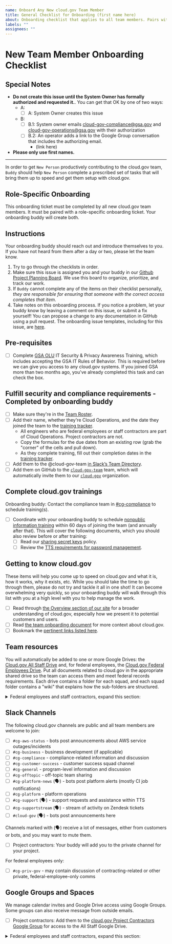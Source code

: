 ```yaml
---
name: Onboard Any New cloud.gov Team Member
title: General Checklist for Onboarding (first name here)
about: Onboarding checklist that applies to all team members. Pairs with a role-specific checklist.
labels: ""
assignees: ""
---
```


# New Team Member Onboarding Checklist

## Special Notes

- **Do not create this issue until the System Owner has formally authorized and requested it.**. You can get that OK by one of two ways:
  - A:
    - [ ] A: System Owner creates this issue
  - B:
    - [ ] B.1: System owner emails cloud-gov-compliance@gsa.gov and cloud-gov-operations@gsa.gov with their authorization
    - [ ] B.2: An operator adds a link to the Google Group conversation that includes the authorizing email.
      - (link here)
- **Please only use first names.**

---

In order to get `New Person` productively contributing to the cloud.gov team, `Buddy` should help `New Person` complete a prescribed set of tasks that will bring them up to speed and get them setup with cloud.gov.

## Role-Specific Onboarding

This onboarding ticket must be completed by all new cloud.gov team members. It must be paired with a role-specific onboarding ticket. Your onboarding buddy will create both.

## Instructions

Your onboarding buddy should reach out and introduce themselves to you. If you have not heard from them after a day or two, please let the team know.

1. Try to go through the checklists in order.
1. Make sure this issue is assigned you and your buddy in our [Github Project Planning Board](https://github.com/orgs/cloud-gov/projects/27/views/1). We use this board to organize, prioritize, and track our work.
1. If `Buddy` cannot complete any of the items on their checklist personally, _they are responsible for ensuring that someone with the correct access completes that item_.
1. Take notes on this onboarding process. If you notice a problem, let your buddy know by leaving a comment on this issue, or submit a fix yourself! You can propose a change to any documentation in GitHub using a pull request. The onboarding issue templates, including for this issue, are [here](https://github.com/cloud-gov/product/blob/main/.github/ISSUE_TEMPLATE).

## Pre-requisites

- [ ] Complete [GSA OLU](https://gsaolu.gsa.gov/) IT Security & Privacy Awareness Training, which includes accepting the GSA IT Rules of Behavior. This is required before we can give you access to any cloud.gov systems. If you joined GSA more than two months ago, you've already completed this task and can check the box.

## Fulfill security and compliance requirements - Completed by onboarding buddy

- [ ] Make sure they're in the [Team Roster](https://docs.google.com/spreadsheets/d/187663k5MYJBNlKExLu_nhuovcZQfIbqYCu2n4noNY1o/edit#gid=0).
- [ ] Add their name, whether they're Cloud Operations, and the date they joined the team to the [training tracker](https://docs.google.com/spreadsheets/d/1hqU6cNeEB293OT0j3OvbdAFRkrf2zDOrPVxGfnr4sSw/edit#gid=0).
  - All engineers who are federal employees or staff contractors are part of Cloud Operations. Project contractors are not.
  - Copy the formulas for the due dates from an existing row (grab the "corner" of the cells and pull down).
  - As they complete training, fill out their completion dates in the [training tracker](https://docs.google.com/spreadsheets/d/1hqU6cNeEB293OT0j3OvbdAFRkrf2zDOrPVxGfnr4sSw/edit#gid=0).
- [ ] Add them to the @cloud-gov-team [in Slack’s Team Directory](https://get.slack.help/hc/en-us/articles/212906697-User-Groups#edit-a-user-group).
- [ ] Add them on GitHub to the [`cloud-gov-team`](https://github.com/orgs/cloud-gov/teams/cloud-gov-team) team, which will automatically invite them to our [`cloud-gov`](https://github.com/orgs/cloud-gov/people) organization.

## Complete cloud.gov trainings

Onboarding buddy: Contact the compliance team in [#cg-compliance](https://gsa.enterprise.slack.com/archives/C0A1Z7L2U) to schedule training(s).

- [ ] Coordinate with your onboarding buddy to schedule [nonpublic information training](https://docs.google.com/presentation/d/1uB4MlGCu8ZYUxjKVZKwicQ95MvLxaT4Mh93y6w79GPw/edit#slide=id.p) within 60 days of joining the team (and annually after that). This will cover the following documents, which you should also review before or after training:
  - [ ] Read our [sharing secret keys](https://cloud.gov/docs/ops/secrets/#sharing-secret-keys) policy.
  - [ ] Review the [TTS requirements for password management](https://handbook.tts.gsa.gov/general-information-and-resources/tech-policies/password-requirements/).

## Getting to know cloud.gov

These items will help you come up to speed on cloud.gov and what it is, how it works, why it exists, etc. While you should take the time to go through them, please do not try and tackle it all in one shot! It can become overwhelming very quickly, so your onboarding buddy will walk through this list with you at a high level with you to help manage the work.

- [ ] Read through [the Overview section of our site](https://cloud.gov/docs/overview/what-is-cloudgov/) for a broader understanding of cloud.gov, especially how we present it to potential customers and users.
- [ ] Read [the team onboarding document](https://github.com/cloud-gov/product/blob/main/Onboarding.md) for more context about cloud.gov.
- [ ] Bookmark the [pertinent links listed here](https://github.com/cloud-gov/product/blob/main/PertinentLinks.md).

## Team resources

You will automatically be added to one or more Google Drives: the [Cloud.gov All Staff Drive](https://drive.google.com/drive/folders/0ANH-Bql6mXGBUk9PVA) and, for federal employees, the [Cloud.gov Federal Employees Drive](https://drive.google.com/drive/folders/0AE_c0OLGmVIgUk9PVA). Put all documents related to cloud.gov in the appropriate shared drive so the team can access them and meet federal records requirements. Each drive contains a folder for each squad, and each squad folder contains a "wiki" that explains how the sub-folders are structured.

<details>
  <summary>
    Federal employees and staff contractors, expand this section:
  </summary>

- [ ] Subscribe to [the cloud.gov team calendar](https://calendar.google.com/calendar/embed?src=gsa.gov_0samf7guodi7o2jhdp0ec99aks@group.calendar.google.com&ctz=America/Los_Angeles) (click the + in the bottom right) so you know when assorted team meetings are happening in the various squads. Tip: When you plan Out of Office time, make a calendar event for that on the cloud.gov calendar so that your teammates know you'll be away.

</details>

## Slack Channels

The following cloud.gov channels are public and all team members are welcome to join:

- [ ] `#cg-aws-status` - bots post announcements about AWS service outages/incidents
- [ ] `#cg-business` - business development (if applicable)
- [ ] `#cg-compliance` - compliance-related information and discussion
- [ ] `#cg-customer-success` - customer success squad channel
- [ ] `#cg-general` - program-level information and discussion
- [ ] `#cg-offtopic` - off-topic team sharing
- [ ] `#cg-platform-news` (🗣️) - bots post platform alerts (mostly CI job notifications)
- [ ] `#cg-platform` - platform operations
- [ ] `#cg-support` (🗣️) - support requests and assistance within TTS
- [ ] `#cg-supportstream` (🗣️) - stream of activity on Zendesk tickets
- [ ] `#cloud-gov` (🗣️) - bots post announcements here

Channels marked with (🗣️) receive a lot of messages, either from customers or bots, and you may want to mute them.

- [ ] Project contractors: Your buddy will add you to the private channel for your project.

For federal employees only:

- [ ] `#cg-priv-gov` - may contain discussion of contracting-related or other private, federal-employee-only comms

## Google Groups and Spaces

We manage calendar invites and Google Drive access using Google Groups. Some groups can also receive message from outside emails.

- [ ] Project contractors: Add them to the [cloud.gov Project Contractors Google Group]() for access to the All Staff Google Drive.

<details>
  <summary>
    Federal employees and staff contractors, expand this section:
  </summary>

Add them to the following Google Groups:

- [ ] [cloud.gov Team](https://groups.google.com/a/gsa.gov/forum/?hl=en#!forum/cloud-gov) so they can participate in team-wide internal communication.

And the following Google Space:

- [ ] [CG-PRIV](https://mail.google.com/mail/u/0/#chat/space/AAAAr60JXAc), a fallback team communication channel in the event Slack is down.

Lastly, for federal employees only:

- [ ] [cloud.gov Federal Employees](https://groups.google.com/a/gsa.gov/g/cloud-gov-federal-employees/members)

</details>
